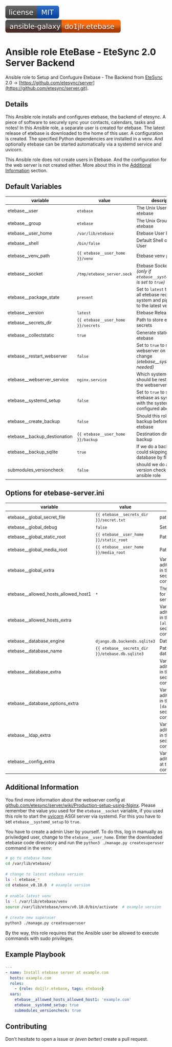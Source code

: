 [![MIT License](https://raw.githubusercontent.com/roles-ansible/ansible_role_etebase/main/.github/license.svg)](https://github.com/roles-ansible/ansible_role_etebase/blob/main/LICENSE)
[![Galaxy](https://raw.githubusercontent.com/roles-ansible/ansible_role_etebase/main/.github/galaxy.svg)](https://galaxy.ansible.com/do1jlr/etebase)

 Ansible role EteBase - EteSync 2.0 Server Backend
===================================================
Ansible role to Setup and Confugure Etebase - The Backend from [EteSync](https://www.etesync.com/) 2.0 -> [https://github.com/etesync/server](https://github.com/etesync/server.git).

 Details
---------
This Ansible role installs and configures etebase, the backend of etesync. A piece of software to securely sync your contacts, calendars, tasks and notes!
In this Ansible role, a separate user is created for etebase. The latest release of etebase is downloaded to the home of this user. A configuration is created. The specified Python dependencies are installed in a venv. And optionally etebase can be started automatically via a systemd service and uvicorn.

This Ansible role does not create users in Etebase. And the configuration for the web server is not created either. More about this in the [Additional Information](#additional-information) section.

 Default Variables
-----------
| variable | value | description |
| -------- | ----- | ----------- |
| etebase__user | ``etebase`` | The Unix User for etebase |
| etebase__group | ``etebase`` | The Unix Group for etebase |
| etebase__user_home | ``/var/lib/etebase`` | Etebase User Home |
| etebase__shell | ``/bin/false`` | Default Shell of Etebase User |
| etebase__venv_path | ``{{ etebase__user_home }}/venv`` | Etebase venv path |
| etebase__socket | ``/tmp/etebase_server.sock`` | Etebase Socket path *(only if ``etebase__systemd_setup`` is set to ``true``)* |
| etebase__package_state | ``present`` | Set to ``latest`` to upgrade all etebase required system and pip packages to the latest version |
| etebase__version | ``latest`` | Etebase Release Tag |
| etebase__secrets_dir | ``{{ etebase__user_home }}/secrets`` | Path to store etebase secrets |
| etebase__collectstatic | ``true`` | Generate static files for etebase |
| etebase__restart_webserver | ``false`` | Set to ``true`` to restart the webserver on config change *(etebase__systemd_setup needed)*|
| etebase__webserver_service | ``nginx.service`` | Which systemd unit should be restartet for the webserver |
| etebase__systemd_setup | ``false`` | Set to ``true`` to start etebase as systemd unit with the systemd socket configured above |
| etebase__create_backup | ``false`` | Should this role create a backup before upgrading etebase |
| etebase__backup_destionation | ``{{ etebase__user_home }}/backup`` | Destination directory for backup |
| etebase__backup_sqlite | ``true`` | If we do a backup we could skipping the sqlite3 database by flipping this |
| submodules_versioncheck | ``false`` | should we do a simple version check for this ansible role |

 Options for etebase-server.ini
------------------------------

| variable | value | description |
| -------- | ----- | ----------- |
| etebase__global_secret_file | ``{{ etebase__secrets_dir }}/secret.txt`` | path of secret.txt
| etebase__global_debug | ``false`` | Set debug to true |
| etebase__global_static_root | ``{{ etebase__user_home }}/static_root`` | Path of static root |
| etebase__global_media_root | ``{{ etebase__user_home }}/media_root`` | Path for media |
| etebase__global_extra | | Variable for aditional parameter in the ``[global]`` section of the config file |
| etebase__allowed_hosts_allowed_host1 | ``*`` | The allowed Host for this etebase server | 
| etebase__allowed_hosts_extra | |Variable for aditional parameter in the ``[allowed_hosts]`` section of the config file |
| etebase__database_engine | ``django.db.backends.sqlite3`` | Databse Engine |
| etebase__database_name | ``{{ etebase__secrets_dir }}/etebase.db.sqlite3`` | Path of the sqlite3 database |
| etebase__database_extra | | Variable for aditional parametet in the ``[database]`` section of the config file |
| etebase__database_options_extra | | Variable for aditional parameter in the ``[database_options]`` section of the config file |
| etebase__ldap_extra | | Variable for aditional parameter in the ``[ldap]`` section of the config file |
| etebase__config_extra | |Variable for aditional parameter at the end of the config file |

 Additional Information
------------------------
You find more information about the webserver config at [github.com/etesync/server/wiki/Production-setup-using-Nginx](https://github.com/etesync/server/wiki/Production-setup-using-Nginx). Please remember the value you used for the ``etebase__socket`` variable, if you used this role to start the [uvicorn](https://www.uvicorn.org/) ASGI server via systemd. For this you have to set ``etebase__systemd_setup`` to ``true``.

You have to create a admin User by yourself. To do this, log in manually as priviledged user, change to the ``etebase__user_home``. Enter the downloaded etebase code direcotory and run the ``python3 ./manage.py createsuperuser`` command in the venv:
```bash
# go to etebase home
cd /var/lib/etebase/

# change to latest etebase version
ls -l etebase_*
cd etebase_v0.10.0  # example versiom

# enable latest venv
ls -l /var/lib/etebase/venv
source /var/lib/etebase/venv/v0.10.0/bin/activate  # example version

# create new superuser
python3 ./manage.py createsuperuser
```

By the way, this role requires that the Ansible user be allowed to execute commands with sudo privileges.

 Example Playbook
------------------
```yml
---
- name: Install etebase server at example.com
  hosts: example.com
  roles:
    - {role: do1jlr.etebase, tags: etebase}
  vars:
    etebase__allowed_hosts_allowed_host1: 'example.com'
    etebase__systemd_setup: true
    submodules_versioncheck: true
```

 Contributing
--------------
Don't hesitate to open a issue or *(even better)* create a pull request.
